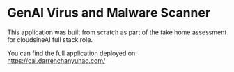 # GenAI Virus and Malware Scanner 

This application was built from scratch as part of the take home assessment for cloudsineAI full stack role.

You can find the full application deployed on: https://cai.darrenchanyuhao.com/
